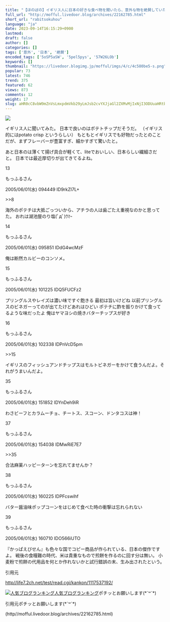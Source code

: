 ```yaml
---
title: "【ほのぼの】イギリス人に日本の好きな食べ物を聞いたら、意外な物を絶賛していたwww "
full_url: "http://mofful.livedoor.blog/archives/22162785.html"
short_url: "rabitsokuhou"
language: "ja"
date: 2023-09-14T16:15:29+0900
lastmod: 
draft: false
author: []
categories: []
tags: ['意外', '日本', '絶賛']
encoded_tags: ['5oSP5aSW', '5pel5pys', '57W26LOb']
keywords: []
thumbnail: "https://livedoor.blogimg.jp/mofful/imgs/4/c/4c580be5-s.png"
popular: 73
latest: 746
trend: 375
featured: 62
views: 873
comments: 12
weight: 17
slug: aHR0cC8vbW9mZnVsLmxpdmVkb29yLmJsb2cvYXJjaGl2ZXMvMjIxNjI3ODUuaHRtbA==
---
```


![](https://livedoor.blogimg.jp/mofful/imgs/4/c/4c580be5-s.png)

<div><p class='t_b'>イギリス人に聞いてみた。 日本で良いのはポテトチップだそうだ。 （イギリス的にはpotato crisp というらしい） もともとイギリスでも好物だったとのことだが、まずフレーバーが豊富すぎ、細かすぎて驚いたと。 </p><p class='t_h'></p><p class='t_b'>あと日本のは薄くて揚げ具合が軽くて、liteでおいしい、日本らしい繊細さだと。 日本では最近厚切りが出てきてるよね。 </p> <p class='t_h t_i'>13 <p>もっふるさん</p> <p> 2005/06/01(水) 094449 ID9rkZI7L+</p></p> <p class='t_b t_i'> <p class='anchor'>>>8</p> 海外のポテチは大抵ごっついから、アチラの人は歯ごたえ重視なのかと思ってた。 おれは湖池屋のり塩(ﾟдﾟ)ｳﾏｰ </p> <p class='t_h'>14 <p>もっふるさん</p> <p> 2005/06/01(水) 095851 IDdG4wcMzF</p></p> <p class='t_b'> 俺は断然カルビーのコンソメ。 </p> <p class='t_h'>15 <p>もっふるさん</p> <p> 2005/06/01(水) 101225 IDQ5FUCFz2</p></p> <p class='t_b'> プリングルスやレイズは濃い味ですぐ飽きる 最初は旨いけどね 以前プリングルスのビネガーってのが出てたけどあれはひどい ポテチに酢を振りかけて食ってるような味だったよ 俺はヤマヨシの焼きバターチップスが好き </p> <p class='t_h t_i'>16 <p>もっふるさん</p> <p> 2005/06/01(水) 102338 IDPnVcD5pm</p></p> <p class='t_b t_i'> <p class='anchor'>>>15</p> イギリスのフィッシュアンドチップスはモルトビネガーをかけて食うんだよ。それがうまいんだよ。 </p> <p class='t_h'>35 <p>もっふるさん</p> <p> 2005/06/01(水) 151852 IDYnDeh9iR</p></p> <p class='t_b'> わさビーフとカラムーチョ、チートス、スコーン、ドンタコスは神！ </p> <p class='t_h t_i'>37 <p>もっふるさん</p> <p> 2005/06/01(水) 154038 IDMwRiE7E7</p></p> <p class='t_b t_i'> <p class='anchor'>>>35</p> 合法麻薬ハッピーターンを忘れてませんか？ </p> <p class='t_h'>38 <p>もっふるさん</p> <p> 2005/06/01(水) 160225 IDPFcswihf</p></p> <p class='t_b'> バター醤油味ポップコーンをはじめて食べた時の衝撃は忘れられない </p> <p class='t_h'>39 <p>もっふるさん</p> <p> 2005/06/01(水) 160710 IDO566iUTO</p></p> <p class='t_b'> 『かっぱえびせん』も色々な国でコピー商品が作られている、日本の傑作ですよ。 戦後の食糧難の時代、米は貴重なもので煎餅を作るのに回す分は無い。 小麦粉で煎餅の代用品を何とか作れないかと試行錯誤の末、生み出されたという。 </p>引用元 <a target='_blank' href='http//life7.2ch.net/test/read.cgi/kankon/1117537192/'><p>http//life7.2ch.net/test/read.cgi/kankon/1117537192/</p></a><a href='//blog.with2.net/link/?2036932'><img title='人気ブログランキング' src='https//blog.with2.net/img/banner/banner_21.gif'></a><a href='//blog.with2.net/link/?2036932'>人気ブログランキング</a>ポチッとお願いします(*´꒳`*)<img src='https//www11.a8.net/0.gif?a8mat=3BDUGQ+4RHMA+2HOM+BS629' height='1' width='1' border='0'> <p>引用元ポチッとお願いします(*´꒳`*)</p></div>

(http//mofful.livedoor.blog/archives/22162785.html)
